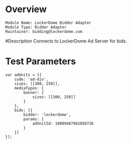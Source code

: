 # Overview

```
Module Name: LockerDome Bidder Adapter
Module Type: Bidder Adapter
Maintainer: bidding@lockerdome.com
```

#Description
Connects to LockerDome Ad Server for bids.

# Test Parameters
```
var adUnits = [{
    code: 'ad-div',
    sizes: [[300, 250]],
    mediaTypes: {
        banner: {
            sizes: [[300, 250]]
        }
    },
    bids: [{
        bidder: 'lockerdome',
        params: {
            adUnitId: 10809467961050726
        }
    }]
}];
```
